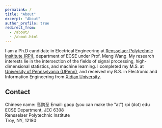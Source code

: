 ```yaml
---
permalink: /
title: "About"
excerpt: "About"
author_profile: true
redirect_from: 
  - /about/
  - /about.html
---
```


I am a Ph.D candidate in Electrical Engineering at [Rensselaer Polytechnic Insititute (RPI)](http://rpi.edu/), department of ECSE under Prof. Meng Wang. My research interests lie in the intersection of the fields of signal processing, high-dimensional statistics, and machine learning. I completed my M.S. at [University of Pennsylvania (UPenn)](http://www.upenn.edu/), and received my B.S. in Electronic and Information Engineering from [Xidian University](http://www.xidian.edu.cn/).

**Contact**
------
Chinese name: 高鹏至
Email: gaop (you can make the "at") rpi (dot) edu  
ECSE Department, JEC 6308  
Rensselaer Polytechnic Institute  
Troy, NY, 12180


